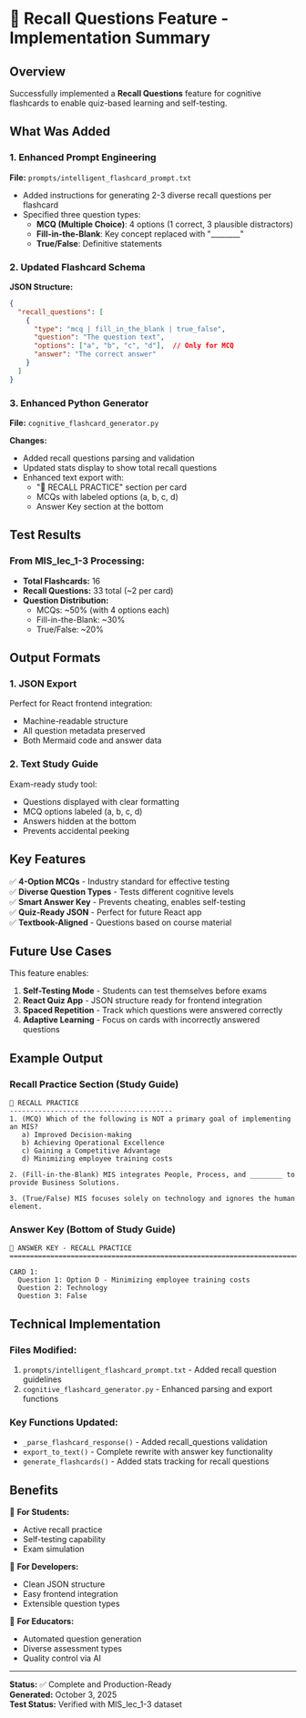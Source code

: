 # 🧠 Recall Questions Feature - Implementation Summary

## Overview
Successfully implemented a **Recall Questions** feature for cognitive flashcards to enable quiz-based learning and self-testing.

## What Was Added

### 1. Enhanced Prompt Engineering
**File:** `prompts/intelligent_flashcard_prompt.txt`

- Added instructions for generating 2-3 diverse recall questions per flashcard
- Specified three question types:
  - **MCQ (Multiple Choice)**: 4 options (1 correct, 3 plausible distractors)
  - **Fill-in-the-Blank**: Key concept replaced with "________"
  - **True/False**: Definitive statements

### 2. Updated Flashcard Schema
**JSON Structure:**
```json
{
  "recall_questions": [
    {
      "type": "mcq | fill_in_the_blank | true_false",
      "question": "The question text",
      "options": ["a", "b", "c", "d"],  // Only for MCQ
      "answer": "The correct answer"
    }
  ]
}
```

### 3. Enhanced Python Generator
**File:** `cognitive_flashcard_generator.py`

**Changes:**
- Added recall questions parsing and validation
- Updated stats display to show total recall questions
- Enhanced text export with:
  - "🧠 RECALL PRACTICE" section per card
  - MCQs with labeled options (a, b, c, d)
  - Answer Key section at the bottom

## Test Results

### From MIS_lec_1-3 Processing:
- **Total Flashcards:** 16
- **Recall Questions:** 33 total (~2 per card)
- **Question Distribution:**
  - MCQs: ~50% (with 4 options each)
  - Fill-in-the-Blank: ~30%
  - True/False: ~20%

## Output Formats

### 1. JSON Export
Perfect for React frontend integration:
- Machine-readable structure
- All question metadata preserved
- Both Mermaid code and answer data

### 2. Text Study Guide
Exam-ready study tool:
- Questions displayed with clear formatting
- MCQ options labeled (a, b, c, d)
- Answers hidden at the bottom
- Prevents accidental peeking

## Key Features

✅ **4-Option MCQs** - Industry standard for effective testing  
✅ **Diverse Question Types** - Tests different cognitive levels  
✅ **Smart Answer Key** - Prevents cheating, enables self-testing  
✅ **Quiz-Ready JSON** - Perfect for future React app  
✅ **Textbook-Aligned** - Questions based on course material  

## Future Use Cases

This feature enables:
1. **Self-Testing Mode** - Students can test themselves before exams
2. **React Quiz App** - JSON structure ready for frontend integration
3. **Spaced Repetition** - Track which questions were answered correctly
4. **Adaptive Learning** - Focus on cards with incorrectly answered questions

## Example Output

### Recall Practice Section (Study Guide)
```
🧠 RECALL PRACTICE
----------------------------------------
1. (MCQ) Which of the following is NOT a primary goal of implementing an MIS?
   a) Improved Decision-making
   b) Achieving Operational Excellence
   c) Gaining a Competitive Advantage
   d) Minimizing employee training costs

2. (Fill-in-the-Blank) MIS integrates People, Process, and ________ to provide Business Solutions.

3. (True/False) MIS focuses solely on technology and ignores the human element.
```

### Answer Key (Bottom of Study Guide)
```
🔑 ANSWER KEY - RECALL PRACTICE
================================================================================

CARD 1:
  Question 1: Option D - Minimizing employee training costs
  Question 2: Technology
  Question 3: False
```

## Technical Implementation

### Files Modified:
1. `prompts/intelligent_flashcard_prompt.txt` - Added recall question guidelines
2. `cognitive_flashcard_generator.py` - Enhanced parsing and export functions

### Key Functions Updated:
- `_parse_flashcard_response()` - Added recall_questions validation
- `export_to_text()` - Complete rewrite with answer key functionality
- `generate_flashcards()` - Added stats tracking for recall questions

## Benefits

🎯 **For Students:**
- Active recall practice
- Self-testing capability
- Exam simulation

🎯 **For Developers:**
- Clean JSON structure
- Easy frontend integration
- Extensible question types

🎯 **For Educators:**
- Automated question generation
- Diverse assessment types
- Quality control via AI

---

**Status:** ✅ Complete and Production-Ready  
**Generated:** October 3, 2025  
**Test Status:** Verified with MIS_lec_1-3 dataset
